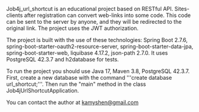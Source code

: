 Job4j_url_shortcut is an educational project based on RESTful API. 
Sites-clients after registration can convert web-links into some code. 
This code can be sent to the server by anyone, and they will be redirected to 
the original link. The project uses the JWT authorization.

The project is built with the use of these technologies: Spring Boot 2.7.6,
spring-boot-starter-oauth2-resource-server, spring-boot-starter-data-jpa,
spring-boot-starter-web, liquibase 4.17.2, json-path 2.7.0. It uses PostgreSQL 42.3.7 
and h2database for tests.

To run the project you should use Java 17, Maven 3.8, PostgreSQL 42.3.7. First, create
a new database with the command '''create database url_shortcut;'''. Then run the "main" method in the 
class Job4jUrlShortcutApplication.

You can contact the author at kamyshen@gmail.com